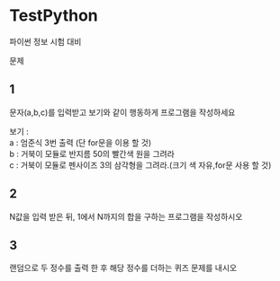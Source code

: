 # TestPython

파이썬 정보 시험 대비<br>


문제<br>

<h2>1</h2>



문자(a,b,c)를 입력받고 보기와 같이 행동하게 프로그램을 작성하세요

보기 : <br>
a : 엄준식 3번 출력 (단 for문을 이용 할 것)<br>
b : 거북이 모듈로 반지름 50의 빨간색 원을 그려라<br>
c : 거북이 모듈로 펜사이즈 3의 삼각형을 그려라.(크기 색 자유,for문 사용 할 것)<br>



<h2>2</h2>

N값을 입력 받은 뒤, 1에서 N까지의 합을 구하는 프로그램을 작성하시오


<h2>3</h2>

랜덤으로 두 정수를 출력 한 후 해당 정수를 더하는 퀴즈 문제를 내시오


